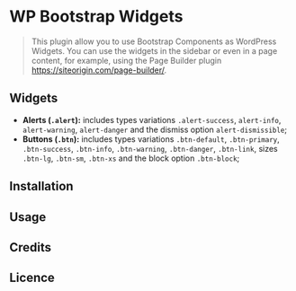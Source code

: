 # WP Bootstrap Widgets

> This plugin allow you to use Bootstrap Components as WordPress Widgets. You can use the widgets in the sidebar or even in a page content, for example, using the Page Builder plugin https://siteorigin.com/page-builder/.
 
## Widgets
 
- **Alerts (`.alert`):** includes types variations `.alert-success`, `alert-info`, `alert-warning`, `alert-danger` and the dismiss option `alert-dismissible`;
- **Buttons (`.btn`):** includes types variations `.btn-default`, `.btn-primary`, `.btn-success`, `.btn-info`, `.btn-warning`, `.btn-danger`, `.btn-link`, sizes `.btn-lg`, `.btn-sm`, `.btn-xs` and the block option `.btn-block`;
 
## Installation
 
## Usage
 
## Credits
 
## Licence
